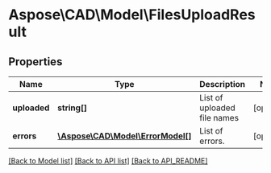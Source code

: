 # Aspose\CAD\Model\FilesUploadResult

## Properties
Name | Type | Description | Notes
------------ | ------------- | ------------- | -------------
**uploaded** | **string[]** | List of uploaded file names | [optional] 
**errors** | [**\Aspose\CAD\Model\ErrorModel[]**](ErrorModel.md) | List of errors. | [optional] 

[[Back to Model list]](API_README.md#documentation-for-models) [[Back to API list]](API_README.md#documentation-for-api-endpoints) [[Back to API_README]](API_README.md)

